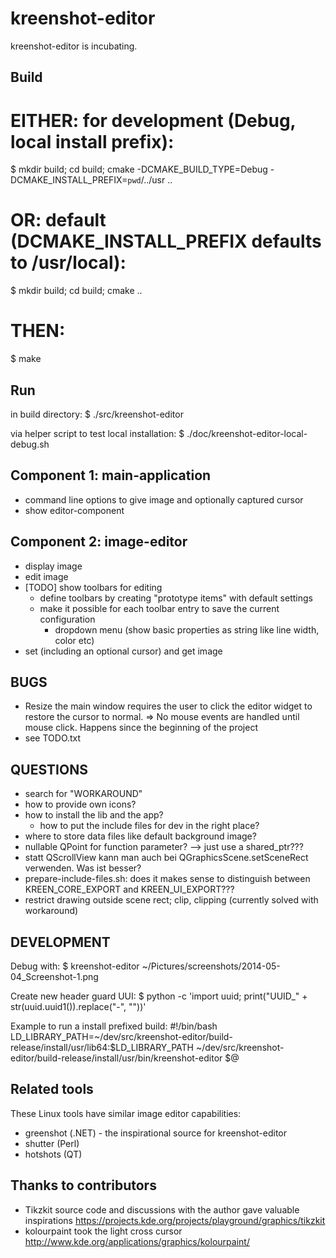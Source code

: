 kreenshot-editor
================

kreenshot-editor is incubating.

Build
-----
# EITHER: for development (Debug, local install prefix):
$ mkdir build; cd build; cmake -DCMAKE_BUILD_TYPE=Debug -DCMAKE_INSTALL_PREFIX=`pwd`/../usr ..

# OR: default (DCMAKE_INSTALL_PREFIX defaults to /usr/local):
$ mkdir build; cd build; cmake ..

# THEN:
$ make

Run
---
in build directory:
$ ./src/kreenshot-editor

via helper script to test local installation:
$ ./doc/kreenshot-editor-local-debug.sh

Component 1: main-application
-----------------------------
- command line options to give image and optionally captured cursor
- show editor-component

Component 2: image-editor
-------------------------
- display image
- edit image
- [TODO] show toolbars for editing
    - define toolbars by creating "prototype items" with default settings
    - make it possible for each toolbar entry to save the current configuration
        - dropdown menu (show basic properties as string like line width, color etc)
- set (including an optional cursor) and get image

BUGS
----
- Resize the main window requires the user to click the editor widget to restore the cursor to normal.
  => No mouse events are handled until mouse click.
  Happens since the beginning of the project
- see TODO.txt

QUESTIONS
---------
- search for "WORKAROUND"
- how to provide own icons?
- how to install the lib and the app?
    - how to put the include files for dev in the right place?
- where to store data files like default background image?
- nullable QPoint for function parameter? --> just use a shared_ptr???
- statt QScrollView kann man auch bei QGraphicsScene.setSceneRect verwenden. Was ist besser?
- prepare-include-files.sh: does it makes sense to distinguish between KREEN_CORE_EXPORT and KREEN_UI_EXPORT???
- restrict drawing outside scene rect; clip, clipping (currently solved with workaround)

DEVELOPMENT
-----------
Debug with: $ kreenshot-editor ~/Pictures/screenshots/2014-05-04_Screenshot-1.png

Create new header guard UUI:
$ python -c 'import uuid; print("UUID_" + str(uuid.uuid1()).replace("-", ""))'

Example to run a install prefixed build:
    #!/bin/bash
    LD_LIBRARY_PATH=~/dev/src/kreenshot-editor/build-release/install/usr/lib64:$LD_LIBRARY_PATH
    ~/dev/src/kreenshot-editor/build-release/install/usr/bin/kreenshot-editor $@

Related tools
-------------
These Linux tools have similar image editor capabilities:
- greenshot (.NET) - the inspirational source for kreenshot-editor
- shutter (Perl)
- hotshots (QT)

Thanks to contributors
----------------------
- Tikzkit
    source code and discussions with the author gave valuable inspirations
    https://projects.kde.org/projects/playground/graphics/tikzkit
- kolourpaint
    took the light cross cursor
    http://www.kde.org/applications/graphics/kolourpaint/
